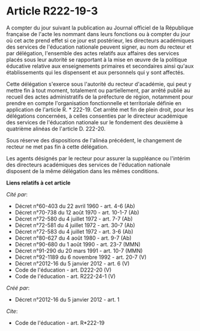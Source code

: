# Article R222-19-3

A compter du jour suivant la publication au Journal officiel de la République française de l'acte les nommant dans leurs
fonctions ou à compter du jour où cet acte prend effet si ce jour est postérieur, les directeurs académiques des services de
l'éducation nationale peuvent signer, au nom du recteur et par délégation, l'ensemble des actes relatifs aux affaires des
services placés sous leur autorité se rapportant à la mise en œuvre de la politique éducative relative aux enseignements
primaires et secondaires ainsi qu'aux établissements qui les dispensent et aux personnels qui y sont affectés. 

Cette délégation s'exerce sous l'autorité du recteur d'académie, qui peut y mettre fin à tout moment, totalement ou
partiellement, par arrêté publié au recueil des actes administratifs de la préfecture de région, notamment pour prendre en
compte l'organisation fonctionnelle et territoriale définie en application de l'article R. * 222-19. Cet arrêté met fin de
plein droit, pour les délégations concernées, à celles consenties par le directeur académique des services de l'éducation
nationale sur le fondement des deuxième à quatrième alinéas de l'article D. 222-20. 

Sous réserve des dispositions de l'alinéa précédent, le changement de recteur ne met pas fin à cette délégation. 

Les agents désignés par le recteur pour assurer la suppléance ou l'intérim des directeurs académiques des services de
l'éducation nationale disposent de la même délégation dans les mêmes conditions.

**Liens relatifs à cet article**

_Cité par_:

  - Décret n°60-403 du 22 avril 1960 - art. 4-6 (Ab)
  - Décret n°70-738 du 12 août 1970 - art. 10-1-7 (Ab)
  - Décret n°72-580 du 4 juillet 1972 - art. 7-7 (Ab)
  - Décret n°72-581 du 4 juillet 1972 - art. 30-7 (Ab)
  - Décret n°72-583 du 4 juillet 1972 - art. 3-6 (Ab)
  - Décret n°80-627 du 4 août 1980 - art. 9-7 (Ab)
  - Décret n°90-680 du 1 août 1990 - art. 23-7 (MMN)
  - Décret n°91-290 du 20 mars 1991 - art. 10-7 (MMN)
  - Décret n°92-1189 du 6 novembre 1992 - art. 20-7 (V)
  - Décret n°2012-16 du 5 janvier 2012 - art. 6 (V)
  - Code de l'éducation - art. D222-20 (V)
  - Code de l'éducation - art. R222-24-1 (V)

_Créé par_:

  - Décret n°2012-16 du 5 janvier 2012 - art. 1

_Cite_:

  - Code de l'éducation - art. R*222-19
